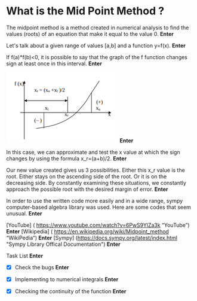# What is the Mid Point Method ?

The midpoint method is a method created in numerical analysis 
to find the values ​​(roots) of an equation that make it equal 
to the value 0. **Enter**

Let's talk about a given range of values ​​[a,b] and a function y=f(x). **Enter**

If f(a)*f(b)<0, it is possible to say that the graph of the f function 
changes sign at least once in this interval. **Enter**

![Mid Point Graph](images/function-graph.png) **Enter**

In this case, we can approximate and test the x value at which the 
sign changes by using the formula x_r=(a+b)/2. **Enter**

Our new value created gives us 3 possibilities. Either this x_r value is the root. 
Either stays on the ascending side of the root. Or it is on the decreasing side. 
By constantly examining these situations, we constantly approach the possible 
root with the desired margin of error. **Enter**

In order to use the written code more easily and in a wide range, sympy 
computer-based algebra library was used. Here are some codes that seem unusual. **Enter**


[YouTube] ( https://www.youtube.com/watch?v=6PwS9YlZa3k “YouTube”) **Enter**
[Wikipedia] ( https://en.wikipedia.org/wiki/Midpoint_method “WikiPedia”) **Enter**
[Sympy] (https://docs.sympy.org/latest/index.html "Sympy Library Offical Documentation") **Enter**

Task List **Enter**
-[x] Check the bugs **Enter**
-[x] Implementing to numerical integrals **Enter**
-[x] Checking the continuity of the function **Enter**




